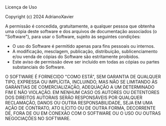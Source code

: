 Licença de Uso

Copyright (c) 2024 AdrianoXavier

A permissão é concedida, gratuitamente, a qualquer pessoa que obtenha uma cópia deste software e dos arquivos de documentação associados (o "Software"), para usar o Software, sujeito às seguintes condições:

- O uso do Software é permitido apenas para fins pessoais ou internos.
- A modificação, mesclagem, publicação, distribuição, sublicenciamento e/ou venda de cópias do Software são estritamente proibidos.
- Este aviso de permissão deve ser incluído em todas as cópias ou partes substanciais do Software.

O SOFTWARE É FORNECIDO "COMO ESTÁ", SEM GARANTIA DE QUALQUER TIPO, EXPRESSA OU IMPLÍCITA, INCLUINDO, MAS NÃO SE LIMITANDO ÀS GARANTIAS DE COMERCIALIZAÇÃO, ADEQUAÇÃO A UM DETERMINADO FIM E NÃO VIOLAÇÃO. EM NENHUM CASO OS AUTORES OU DETENTORES DOS DIREITOS AUTORAIS SERÃO RESPONSÁVEIS POR QUALQUER RECLAMAÇÃO, DANOS OU OUTRA RESPONSABILIDADE, SEJA EM UMA AÇÃO DE CONTRATO, ATO ILÍCITO OU DE OUTRA FORMA, DECORRENTE DE, FORA DE OU EM CONEXÃO COM O SOFTWARE OU O USO OU OUTRAS NEGOCIAÇÕES NO SOFTWARE.
